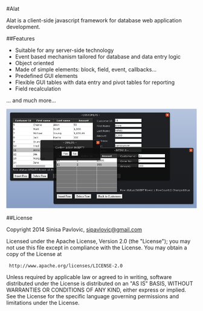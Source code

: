 #Alat

Alat is a client-side javascript framework for database web application development.

##Features

* Suitable for any server-side technology
* Event based mechanism tailored for database and data entry logic
* Object oriented
* Made of simple elements: block, field, event, callbacks...
* Predefined GUI elements 
* Flexible GUI tables with data entry and pivot tables for reporting
* Field recalculation

... and much more...

![image](https://raw.githubusercontent.com/sipavlovic/images/master/example1.png)

##License

Copyright 2014 Sinisa Pavlovic, sipavlovic@gmail.com

   Licensed under the Apache License, Version 2.0 (the "License");
   you may not use this file except in compliance with the License.
   You may obtain a copy of the License at

     http://www.apache.org/licenses/LICENSE-2.0

   Unless required by applicable law or agreed to in writing, software
   distributed under the License is distributed on an "AS IS" BASIS,
   WITHOUT WARRANTIES OR CONDITIONS OF ANY KIND, either express or implied.
   See the License for the specific language governing permissions and
   limitations under the License.

